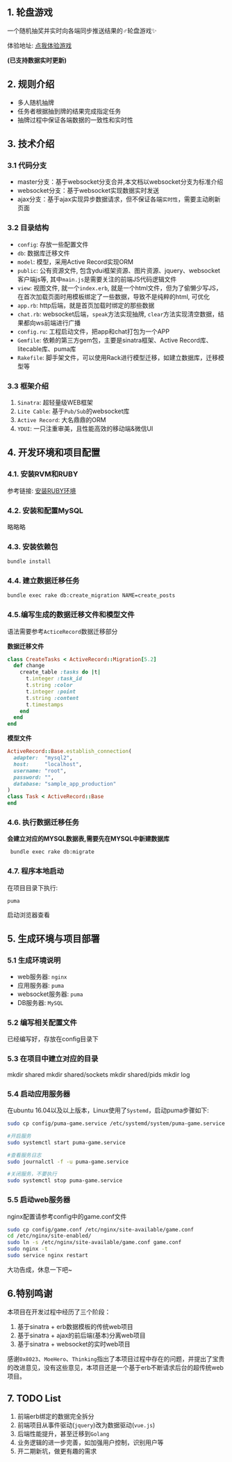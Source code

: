 ## 1. 轮盘游戏

一个随机抽奖并实时向各端同步推送结果的♂轮盘游戏✨

体验地址: [点我体验游戏](http://118.25.177.136/)

**(已支持数据实时更新)**

## 2. 规则介绍

- 多人随机抽牌
- 任务者根据抽到牌的结果完成指定任务
- 抽牌过程中保证各端数据的一致性和实时性

## 3. 技术介绍


### 3.1 代码分支

- master分支：基于websocket分支合并,本文档以websocket分支为标准介绍
- websocket分支：基于websocket实现数据实时发送
- ajax分支：基于ajax实现异步数据请求，但不保证各端`实时性`，需要主动刷新页面

### 3.2 目录结构

- `config`: 存放一些配置文件
- `db`: 数据库迁移文件
- `model`: 模型，采用Active Record实现ORM
- `public`: 公有资源文件, 包含ydui框架资源、图片资源、jquery、websocket客户端js等, 其中`main.js`是需要关注的前端JS代码逻辑文件
- `view`: 视图文件, 就一个`index.erb`, 就是一个html文件，但为了偷懒少写JS，在首次加载页面时用模板绑定了一些数据，导致不是纯粹的html, 可优化
- `app.rb`: http后端，就是首页加载时绑定的那些数据
- `chat.rb`: websocket后端，`speak`方法实现抽牌, `clear`方法实现清空数据，结果都向ws前端进行广播
- `config.ru`: 工程启动文件，把app和chat打包为一个APP
- `Gemfile`: 依赖的第三方gem包，主要是sinatra框架、Active Record库、litecable库、puma库
- `Rakefile`: 脚手架文件，可以使用Rack进行模型迁移，如建立数据库，迁移模型等

### 3.3 框架介绍

1. `Sinatra`: 超轻量级WEB框架
2. `Lite Cable`: 基于`Pub/Sub`的websocket库
3. `Active Record`: 大名鼎鼎的ORM
4. `YDUI`: 一只注重审美，且性能高效的移动端&微信UI

## 4. 开发环境和项目配置

### 4.1. 安装RVM和RUBY

参考链接: [安装RUBY环境](https://ruby-china.org/wiki/deploy-rails-on-ubuntu-server)

### 4.2. 安装和配置MySQL

略略略

### 4.3. 安装依赖包

```bash
bundle install
```

### 4.4. 建立数据迁移任务

```bash
bundle exec rake db:create_migration NAME=create_posts
```

### 4.5.编写生成的数据迁移文件和模型文件

语法需要参考`ActiceRecord`数据迁移部分

**数据迁移文件**

```ruby
class CreateTasks < ActiveRecord::Migration[5.2]
  def change
    create_table :tasks do |t|
      t.integer :task_id 
      t.string :color
      t.integer :point
      t.string :content
      t.timestamps
    end
  end
end
```

**模型文件**

```ruby
ActiveRecord::Base.establish_connection(
  adapter:  "mysql2",
  host:     "localhost",
  username: "root",
  password: "",
  database: "sample_app_production"
)
class Task < ActiveRecord::Base 
end
```

### 4.6. 执行数据迁移任务

**会建立对应的MYSQL数据表,需要先在MYSQL中新建数据库**

```bash
 bundle exec rake db:migrate
```

### 4.7. 程序本地启动

在项目目录下执行:

```
puma
```

启动浏览器查看

## 5. 生成环境与项目部署

### 5.1 生成环境说明

- web服务器: `nginx`
- 应用服务器: `puma`
- websocket服务器: `puma`
- DB服务器: `MySQL`

### 5.2 编写相关配置文件

已经编写好，存放在config目录下

### 5.3 在项目中建立对应的目录

mkdir shared
mkdir shared/sockets
mkdir shared/pids
mkdir log

### 5.4 启动应用服务器

在ubuntu 16.04以及以上版本，Linux使用了`Systemd`，启动puma步骤如下:

```bash
sudo cp config/puma-game.service /etc/systemd/system/puma-game.service

#开启服务
sudo systemctl start puma-game.service

#查看服务日志
sudo journalctl -f -u puma-game.service

#关闭服务，不要执行
sudo systemctl stop puma-game.service
```

### 5.5 启动web服务器

nginx配置请参考config中的game.conf文件

```bash
sudo cp config/game.conf /etc/nginx/site-available/game.conf
cd /etc/nginx/site-enabled/
sudo ln -s /etc/nginx/site-available/game.conf game.conf
sudo nginx -t
sudo service nginx restart
```

大功告成，休息一下吧~

## 6.特别鸣谢

本项目在开发过程中经历了三个阶段：

1. 基于sinatra + erb数据模板的传统web项目
2. 基于sinatra + ajax的前后端(基本)分离web项目
3. 基于sinatra + websocket的实时web项目

感谢`0x8023`、`MoeHero`、`Thinking`指出了本项目过程中存在的问题，并提出了宝贵的改进意见，没有这些意见，本项目还是一个基于erb不断请求后台的超传统web项目。

## 7. TODO List

1. 前端erb绑定的数据完全拆分
2. 前端项目从事件驱动(`jquery`)改为数据驱动(`vue.js`)
3. 后端性能提升，甚至迁移到`Golang`
4. 业务逻辑的进一步完善，如加强用户控制，识别用户等
5. 开二期新坑，做更有趣的需求